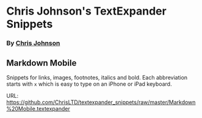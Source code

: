 # Chris Johnson's TextExpander Snippets
### By [Chris Johnson](http://chrisltd.com)

## Markdown Mobile
Snippets for links, images, footnotes, italics and bold. Each abbreviation starts with `x` which is easy to type on an iPhone or iPad keyboard.

URL: https://github.com/ChrisLTD/textexpander_snippets/raw/master/Markdown%20Mobile.textexpander